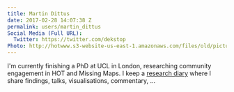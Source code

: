 ```yaml
---
title: Martin Dittus
date: 2017-02-28 14:07:38 Z
permalink: users/martin_dittus
Social Media (Full URL):
  Twitter: https://twitter.com/dekstop
Photo: http://hotwww.s3-website-us-east-1.amazonaws.com/files/old/pictures/picture-374-1488815016.jpg
---
```


<p>I'm currently finishing a PhD at UCL in London, researching community engagement in HOT and Missing Maps. I keep a <a href="https://www.openstreetmap.org/user/dekstop/diary">research diary</a>&nbsp;where I share findings, talks, visualisations, commentary, ...</p>
